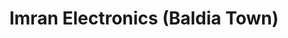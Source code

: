 ---
title: "Imran Electronics (Baldia Town)"
url: /karachi/imran-electronics-baldia-town/
shop: electronics
---